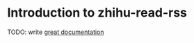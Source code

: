 # Introduction to zhihu-read-rss

TODO: write [great documentation](http://jacobian.org/writing/great-documentation/what-to-write/)
